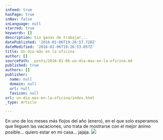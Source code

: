 ```yaml
---
inFeed: true
hasPage: true
inNav: false
inLanguage: null
starred: true
keywords: []
description: Sin ganas de trabajar...
datePublished: '2016-01-06T19:26:57.728Z'
dateModified: '2016-01-06T19:26:53.057Z'
title: Un día más en la oficina
author: []
sourcePath: _posts/2016-01-06-un-dia-mas-en-la-oficina.md
published: true
authors: []
publisher:
  name: null
  domain: null
  url: null
  favicon: null
url: un-dia-mas-en-la-oficina/index.html
_type: Article

---
```

En uno de los meses más flojos del año (enero), en el que solo esperamos que lleguen las vacaciones, uno trata de mostrarse con el mejor ánimo posible... quiero estar en mi casa... jajaja.
![](https://the-grid-user-content.s3-us-west-2.amazonaws.com/4cf70234-f0a3-4ff5-a467-48587f6a5570.jpg)